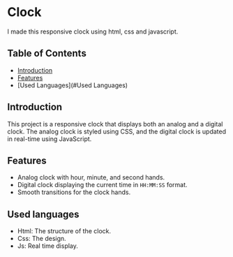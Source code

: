 # Clock
I made this responsive clock using html, css and javascript.

## Table of Contents

- [Introduction](#introduction)
- [Features](#features)
- [Used Languages](#Used Languages)

## Introduction

This project is a responsive clock that displays both an analog and a digital clock. The analog clock is styled using CSS, and the digital clock is updated in real-time using JavaScript.

## Features

- Analog clock with hour, minute, and second hands.
- Digital clock displaying the current time in `HH:MM:SS` format.
- Smooth transitions for the clock hands.

## Used languages
- Html: The structure of the clock.
- Css: The design.
- Js: Real time display.
